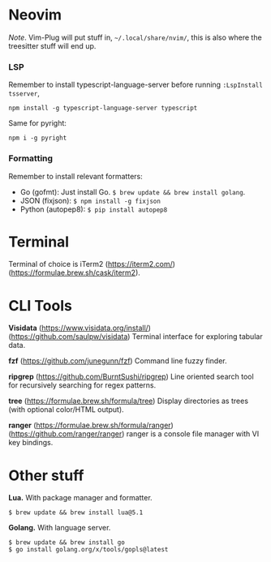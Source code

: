 # Neovim

*Note*. Vim-Plug will put stuff in, `~/.local/share/nvim/`, this is also where the treesitter stuff will end up.

### LSP
Remember to install typescript-language-server before running `:LspInstall tsserver`,
```
npm install -g typescript-language-server typescript
```
Same for pyright:
```
npm i -g pyright
```

### Formatting
Remember to install relevant formatters:
- Go (gofmt): Just install Go. `$ brew update && brew install golang`.
- JSON (fixjson): `$ npm install -g fixjson`
- Python (autopep8): `$ pip install autopep8`

# Terminal
Terminal of choice is iTerm2 (https://iterm2.com/) (https://formulae.brew.sh/cask/iterm2).


# CLI Tools

**Visidata** (https://www.visidata.org/install/) (https://github.com/saulpw/visidata)
Terminal interface for exploring tabular data.

**fzf** (https://github.com/junegunn/fzf)
Command line fuzzy finder.

**ripgrep** (https://github.com/BurntSushi/ripgrep)
Line oriented search tool for recursively searching for regex patterns.

**tree** (https://formulae.brew.sh/formula/tree)
Display directories as trees (with optional color/HTML output).

**ranger** (https://formulae.brew.sh/formula/ranger) (https://github.com/ranger/ranger)
ranger is a console file manager with VI key bindings.

# Other stuff

**Lua.** 
With package manager and formatter.
```
$ brew update && brew install lua@5.1
```

**Golang.**
With language server.
```
$ brew update && brew install go
$ go install golang.org/x/tools/gopls@latest
```
